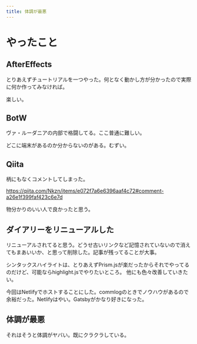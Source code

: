 ```yaml
---
title: 体調が最悪
---
```


# やったこと

## AfterEffects

とりあえずチュートリアルを一つやった。何となく動かし方が分かったので実際に何か作ってみなければ。

楽しい。

## BotW

ヴァ・ルーダニアの内部で格闘してる。ここ普通に難しい。

どこに端末があるのか分からないのがある。むずい。

## Qiita

柄にもなくコメントしてしまった。

https://qiita.com/Nkzn/items/e072f7a6e6396aaf4c72#comment-a26e1f399faf423c6e7d

物分かりのいい人で良かったと思う。

## ダイアリーをリニューアルした

リニューアルされてると思う。どうせ古いリンクなど記憶されていないので消えてもまあいいか、と思って削除した。記事が残ってることが大事。

シンタックスハイライトは、とりあえずPrism.jsが楽だったからそれでやってるのだけど、可能ならhighlight.jsでやりたいところ。
他にも色々改善していきたい。

今回はNetlifyでホストすることにした。commlogのときでノウハウがあるので余裕だった。Netlifyはやい。Gatsbyがかなり好きになった。

## 体調が最悪

それはそうと体調がヤバい。既にクラクラしている。
